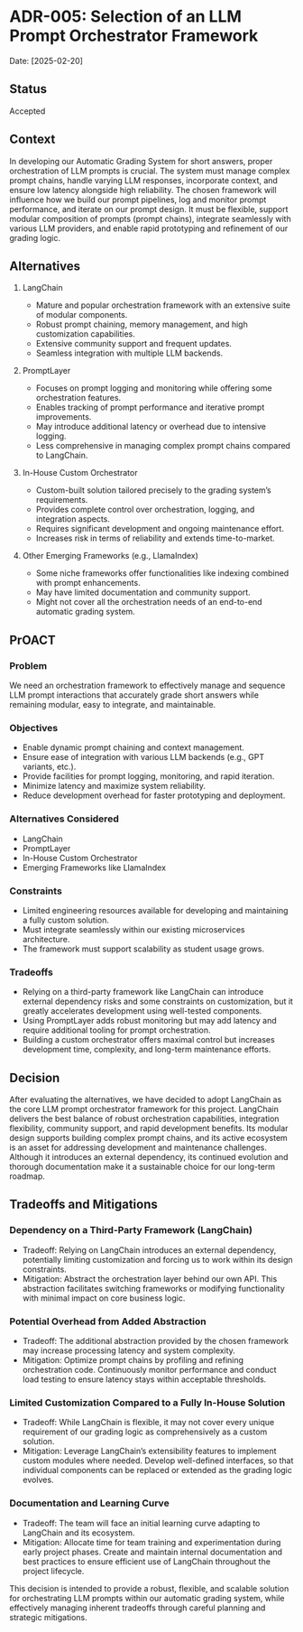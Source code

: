 # ADR-005: Selection of an LLM Prompt Orchestrator Framework

Date:  [2025-02-20]

## Status

Accepted

## Context

In developing our Automatic Grading System for short answers, proper orchestration of LLM prompts is crucial. The system must manage complex prompt chains, handle varying LLM responses, incorporate context, and ensure low latency alongside high reliability. The chosen framework will influence how we build our prompt pipelines, log and monitor prompt performance, and iterate on our prompt design. It must be flexible, support modular composition of prompts (prompt chains), integrate seamlessly with various LLM providers, and enable rapid prototyping and refinement of our grading logic.

## Alternatives

1. LangChain

   - Mature and popular orchestration framework with an extensive suite of modular components.
   - Robust prompt chaining, memory management, and high customization capabilities.
   - Extensive community support and frequent updates.
   - Seamless integration with multiple LLM backends.

2. PromptLayer

   - Focuses on prompt logging and monitoring while offering some orchestration features.
   - Enables tracking of prompt performance and iterative prompt improvements.
   - May introduce additional latency or overhead due to intensive logging.
   - Less comprehensive in managing complex prompt chains compared to LangChain.

3. In-House Custom Orchestrator

   - Custom-built solution tailored precisely to the grading system’s requirements.
   - Provides complete control over orchestration, logging, and integration aspects.
   - Requires significant development and ongoing maintenance effort.
   - Increases risk in terms of reliability and extends time-to-market.

4. Other Emerging Frameworks (e.g., LlamaIndex)
   - Some niche frameworks offer functionalities like indexing combined with prompt enhancements.
   - May have limited documentation and community support.
   - Might not cover all the orchestration needs of an end-to-end automatic grading system.

## PrOACT

### Problem

We need an orchestration framework to effectively manage and sequence LLM prompt interactions that accurately grade short answers while remaining modular, easy to integrate, and maintainable.

### Objectives

- Enable dynamic prompt chaining and context management.
- Ensure ease of integration with various LLM backends (e.g., GPT variants, etc.).
- Provide facilities for prompt logging, monitoring, and rapid iteration.
- Minimize latency and maximize system reliability.
- Reduce development overhead for faster prototyping and deployment.

### Alternatives Considered

- LangChain  
- PromptLayer  
- In-House Custom Orchestrator
- Emerging Frameworks like LlamaIndex

### Constraints

- Limited engineering resources available for developing and maintaining a fully custom solution.
- Must integrate seamlessly within our existing microservices architecture.
- The framework must support scalability as student usage grows.

### Tradeoffs

- Relying on a third-party framework like LangChain can introduce external dependency risks and some constraints on customization, but it greatly accelerates development using well-tested components.
- Using PromptLayer adds robust monitoring but may add latency and require additional tooling for prompt orchestration.
- Building a custom orchestrator offers maximal control but increases development time, complexity, and long-term maintenance efforts.

## Decision

After evaluating the alternatives, we have decided to adopt LangChain as the core LLM prompt orchestrator framework for this project. LangChain delivers the best balance of robust orchestration capabilities, integration flexibility, community support, and rapid development benefits. Its modular design supports building complex prompt chains, and its active ecosystem is an asset for addressing development and maintenance challenges. Although it introduces an external dependency, its continued evolution and thorough documentation make it a sustainable choice for our long-term roadmap.

## Tradeoffs and Mitigations

### Dependency on a Third-Party Framework (LangChain)

- Tradeoff: Relying on LangChain introduces an external dependency, potentially limiting customization and forcing us to work within its design constraints.
- Mitigation: Abstract the orchestration layer behind our own API. This abstraction facilitates switching frameworks or modifying functionality with minimal impact on core business logic.

### Potential Overhead from Added Abstraction

- Tradeoff: The additional abstraction provided by the chosen framework may increase processing latency and system complexity.
- Mitigation: Optimize prompt chains by profiling and refining orchestration code. Continuously monitor performance and conduct load testing to ensure latency stays within acceptable thresholds.

### Limited Customization Compared to a Fully In-House Solution

- Tradeoff: While LangChain is flexible, it may not cover every unique requirement of our grading logic as comprehensively as a custom solution.
- Mitigation: Leverage LangChain’s extensibility features to implement custom modules where needed. Develop well-defined interfaces, so that individual components can be replaced or extended as the grading logic evolves.

### Documentation and Learning Curve

- Tradeoff: The team will face an initial learning curve adapting to LangChain and its ecosystem.
- Mitigation: Allocate time for team training and experimentation during early project phases. Create and maintain internal documentation and best practices to ensure efficient use of LangChain throughout the project lifecycle.

This decision is intended to provide a robust, flexible, and scalable solution for orchestrating LLM prompts within our automatic grading system, while effectively managing inherent tradeoffs through careful planning and strategic mitigations.
